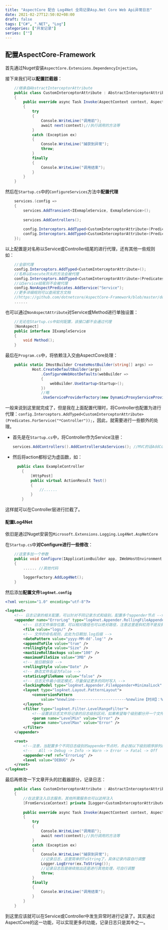 ```yaml
---
title: "AspectCore 配合 Log4Net 全局记录Asp.Net Core Web Api异常日志"
date: 2021-02-27T12:50:02+08:00
draft: false
tags: ["C#", ".NET", "Log"]
categories: ["开发记录"]
series: [""]
---
```

## 配置AspectCore-Framework

首先通过Nuget安装`AspectCore.Extensions.DependencyInjection`。

接下来我们可以**配置拦截器**：

```c#
    //继承自AbstractInterceptorAttribute
    public class CustomInterceptorAttribute : AbstractInterceptorAttribute
    {
        public override async Task Invoke(AspectContext context, AspectDelegate next)
        {
            try
            {
                Console.WriteLine("调用前");
                await next(context);//执行调用的方法等
            }
            catch (Exception ex)
            {
                Console.WriteLine("捕获到异常");
                throw;
            }
            finally
            {
                Console.WriteLine("调用结束");
            }
        }
    }
```

然后在`Startup.cs`中的`ConfigureServices`方法中**配置代理**

```c#
    services.(config =>
    {
        services.AddTransient<IExmapleService, ExmapleService>();
        
        services.AddControllers();
        
        config.Interceptors.AddTyped<CustomInterceptorAttribute>(Predicates.ForService("*Service"));
        config.Interceptors.AddTyped<CustomInterceptorAttribute>(Predicates.ForService("*Controller"));
    });
```

以上配置是对名称以Service或Controller结尾的进行代理，还有其他一些规则如：

```c#
	//全部代理
	config.Interceptors.AddTyped<CustomInterceptorAttribute>();
	//名称以Execute开头的方法会被代理
	config.Interceptors.AddTyped<CustomInterceptorAttribute>(Predicates.ForMethod("Execute*"));
	//以Service结尾则不会被代理
	config.NonAspectPredicates.AddService("Service");
	//更多详细规则可以查阅官方文档
	//https://github.com/dotnetcore/AspectCore-Framework/blob/master/docs/1.%E4%BD%BF%E7%94%A8%E6%8C%87%E5%8D%97.md
	......
```

也可以通过`NonAspectAttribute`对Service或Method进行单独设置：

```c#
	//无论在Startup.cs中如何配置，该接口都不会通过代理
	[NonAspect]
	public interface IExampleService
	{
    	void Method();
	}
```

最后在``Program.cs``中，将依赖注入交由AspectCore处理：

```c#
	public static IHostBuilder CreateHostBuilder(string[] args) =>
            Host.CreateDefaultBuilder(args)
                .ConfigureWebHostDefaults(webBuilder =>
                {
                    webBuilder.UseStartup<Startup>();
                })
        		//略
                .UseServiceProviderFactory(new DynamicProxyServiceProviderFactory());
```

一般来说到这里就完成了，但是我在上面配置代理时，将Controller也配置为进行代理：``config.Interceptors.AddTyped<CustomInterceptorAttribute>(Predicates.ForService("*Controller"));``，因此，就需要进行一些额外的处理。

- 首先是在``Startup.cs``中，将Controller作为Service注册：

  ```c#
  services.AddControllers().AddControllersAsServices(); //MVC的话AddControllers就是AddMvc()
  ```

- 然后将action都标记为虚函数，如：

  ```c#
  	public class ExampleController
      {
          [HttpPost]
          public virtual ActionResult Test()
          {
              //......
          }
      }
  ```

这样就可以在Controller层进行拦截了。



#### 配置Log4Net

依旧是通过Nuget安装包``Microsoft.Extensions.Logging.Log4Net.AspNetCore``

在``Startup.cs``中**对Configure进行一些修改**：

```c#
	//这里多加一个参数
	public void Configure(IApplicationBuilder app, IWebHostEnvironment env, ILoggerFactory loggerFactory)
    {
        ...... //其他代码

        loggerFactory.AddLog4Net();
    }
```

然后添加**配置文件``log4net.config``**

```xml
<?xml version="1.0" encoding="utf-8"?>

<log4net>
    <!-- 日志记录的相关配置，可以针对不同记录方式和级别，配置多个appender节点 -->
    <appender name="ErrorLog" type="log4net.Appender.RollingFileAppender">
        <!-- 日志文件保存位置，可以相对路径也可以绝对路径，注意这里是斜杠而不是反斜杠 -->
        <file value="logs/" />
        <!-- 文件的命名规则，此处为日期加.log后缀 -->
        <datePattern value="yyyy-MM-dd'.log'" />
        <appendToFile value="true" />
        <rollingStyle value="Size" />
        <maxSizeRollBackups value="100" />
        <maximumFileSize value="3MB" />
        <!-- 按日期保存 -->
        <rollingStyle value="Date" />
        <!-- 静态文件名设为false -->
        <staticLogFileName value="false" />
        <!-- 日志文件最小锁定模式，尽量保证更多的同时写入 -->
        <lockingModel type="log4net.Appender.FileAppender+MinimalLock" />
        <layout type="log4net.Layout.PatternLayout">
            <conversionPattern
                value="%newline-----------------------%newline【时间】：%d%newline【级别】：%-5p%newline【对象】：%logger%newline【内容】：%m%newline" />
        </layout>
        <filter type="log4net.Filter.LevelRangeFilter">
            <!--设置该日志文件将记录的日志级别区间，如果希望每个级别都分开一个文件记录，可以将appender节点配置多个，设置不同的记录级别-->
            <param name="LevelMin" value="Error" />
            <param name="LevelMax" value="Error" />
        </filter>
    </appender>

    <root>
        <!--注意，当配置多个不同日志级别的appender节点时，务必按以下级别顺序排列appender-ref节点，否则低级别将不会执行-->
        <!--   All -> Debug -> Info -> Warn -> Error -> Fatal -> Off   -->
        <appender-ref ref="ErrorLog" />
        <level value="DEBUG" />
    </root>
</log4net>
```

最后再修改一下文章开头的拦截器部分，记录日志：

```c#
    public class CustomInterceptorAttribute : AbstractInterceptorAttribute
    {	
     	//在这里注入日志服务，其他所需服务也可以这样注入
        [FromServiceContext] private ILogger<CustomInterceptorAttribute> Logger { get; set; }
        
        public override async Task Invoke(AspectContext context, AspectDelegate next)
        {
            try
            {
                Console.WriteLine("调用前");
                await next(context);//执行调用的方法等
            }
            catch (Exception ex)
            {
                Console.WriteLine("捕获到异常");
                //记录日志，这里简单的ToString了，具体记录内容自行调整
                Logger.LogError(ex.ToString());
                //记录日志后是继续抛出还是进行其他处理，可自行调整
                throw;
            }
            finally
            {
                Console.WriteLine("调用结束");
            }
        }
    }
```



到这里应该就可以在Service或Controller中发生异常时进行记录了。其实通过AspectCore的这一功能，可以实现更多的功能，记录日志只是其中之一。